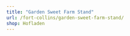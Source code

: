 ```yaml
---
title: "Garden Sweet Farm Stand"
url: /fort-collins/garden-sweet-farm-stand/
shop: Hofladen
---
```

